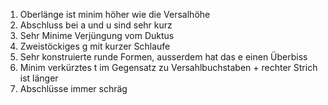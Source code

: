 1. Oberlänge ist minim höher wie die Versalhöhe
2. Abschluss bei a und u sind sehr kurz
3. Sehr Minime Verjüngung vom Duktus
4. Zweistöckiges g mit kurzer Schlaufe
5. Sehr konstruierte runde Formen, ausserdem hat das e einen Überbiss
6. Minim verkürztes t im Gegensatz zu Versahlbuchstaben + rechter Strich ist länger
7. Abschlüsse immer schräg
